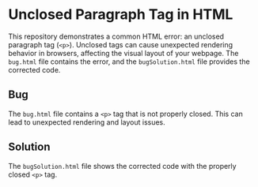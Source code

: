 # Unclosed Paragraph Tag in HTML

This repository demonstrates a common HTML error: an unclosed paragraph tag (`<p>`).  Unclosed tags can cause unexpected rendering behavior in browsers, affecting the visual layout of your webpage. The `bug.html` file contains the error, and the `bugSolution.html` file provides the corrected code.

## Bug

The `bug.html` file contains a `<p>` tag that is not properly closed.  This can lead to unexpected rendering and layout issues.

## Solution

The `bugSolution.html` file shows the corrected code with the properly closed `<p>` tag.